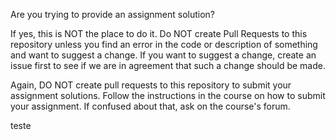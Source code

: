 Are you trying to provide an assignment solution?

If yes, this is NOT the place to do it. Do NOT create Pull Requests to this repository unless you find an error in the code or description of something and want to suggest a change. If you want to suggest a change, create an issue first to see if we are in agreement that such a change should be made.

Again, DO NOT create pull requests to this repository to submit your assignment solutions. Follow the instructions in the course on how to submit your assignment. If confused about that, ask on the course's forum.

teste